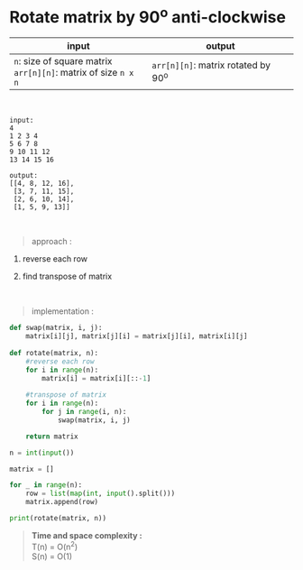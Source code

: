 # Rotate matrix by 90<sup>o</sup> anti-clockwise

| input | output |
| --- | --- |
| `n`: size of square matrix<br>`arr[n][n]`: matrix of size `n x n` | `arr[n][n]`: matrix rotated by 90<sup>o</sup> |

<br>

```
input:
4
1 2 3 4
5 6 7 8
9 10 11 12
13 14 15 16

output:
[[4, 8, 12, 16],
 [3, 7, 11, 15],
 [2, 6, 10, 14],
 [1, 5, 9, 13]]
```

<br>

> approach :
1. reverse each row

2. find transpose of matrix

<br>

> implementation :

```python
def swap(matrix, i, j):
    matrix[i][j], matrix[j][i] = matrix[j][i], matrix[i][j]
    
def rotate(matrix, n):
    #reverse each row
    for i in range(n):
        matrix[i] = matrix[i][::-1]
    
    #transpose of matrix
    for i in range(n):
        for j in range(i, n):
            swap(matrix, i, j)

    return matrix

n = int(input())

matrix = []

for _ in range(n):
    row = list(map(int, input().split()))
    matrix.append(row)

print(rotate(matrix, n))
```

> **Time and space complexity :**
<br>T(n) = O(n<sup>2</sup>)
<br>S(n) = O(1)
